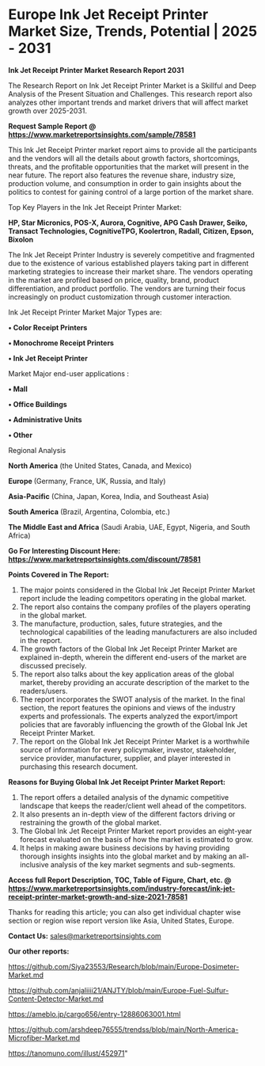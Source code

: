 # Europe Ink Jet Receipt Printer Market Size, Trends, Potential | 2025 - 2031

<strong>Ink Jet Receipt Printer Market Research Report 2031</strong>

The Research Report on Ink Jet Receipt Printer Market is a Skillful and Deep Analysis of the Present Situation and Challenges. This research report also analyzes other important trends and market drivers that will affect market growth over 2025-2031.

<strong>Request Sample Report @ <a href=https://www.marketreportsinsights.com/sample/78581>https://www.marketreportsinsights.com/sample/78581</a></strong>

This Ink Jet Receipt Printer market report aims to provide all the participants and the vendors will all the details about growth factors, shortcomings, threats, and the profitable opportunities that the market will present in the near future. The report also features the revenue share, industry size, production volume, and consumption in order to gain insights about the politics to contest for gaining control of a large portion of the market share.

Top Key Players in the Ink Jet Receipt Printer Market:

<strong>HP, Star Micronics, POS-X, Aurora, Cognitive, APG Cash Drawer, Seiko, Transact Technologies, CognitiveTPG, Koolertron, Radall, Citizen, Epson, Bixolon</strong>

The Ink Jet Receipt Printer Industry is severely competitive and fragmented due to the existence of various established players taking part in different marketing strategies to increase their market share. The vendors operating in the market are profiled based on price, quality, brand, product differentiation, and product portfolio. The vendors are turning their focus increasingly on product customization through customer interaction.

Ink Jet Receipt Printer Market Major Types are:

<strong>• Color Receipt Printers

• Monochrome Receipt Printers

• Ink Jet Receipt Printer</strong>

Market Major end-user applications :

<strong>• Mall

• Office Buildings

• Administrative Units

• Other</strong>

Regional Analysis

</u><strong><b>North America</b></strong> (the United States, Canada, and Mexico)

<strong><b>Europe </b></strong>(Germany, France, UK, Russia, and Italy)

<strong><b>Asia-Pacific</b></strong> (China, Japan, Korea, India, and Southeast Asia)

<strong><b>South America</b></strong> (Brazil, Argentina, Colombia, etc.)

<strong><b>The Middle East and Africa</b></strong> (Saudi Arabia, UAE, Egypt, Nigeria, and South Africa)

<strong>Go For Interesting Discount Here: <a href=https://www.marketreportsinsights.com/discount/78581>https://www.marketreportsinsights.com/discount/78581</a></strong>

<strong>Points Covered in The Report:</strong>
<ol>
  <li>The major points considered in the Global Ink Jet Receipt Printer Market report include the leading competitors operating in the global market.</li>
  <li>The report also contains the company profiles of the players operating in the global market.</li>
  <li>The manufacture, production, sales, future strategies, and the technological capabilities of the leading manufacturers are also included in the report.</li>
  <li>The growth factors of the Global Ink Jet Receipt Printer Market are explained in-depth, wherein the different end-users of the market are discussed precisely.</li>
  <li>The report also talks about the key application areas of the global market, thereby providing an accurate description of the market to the readers/users.</li>
  <li>The report incorporates the SWOT analysis of the market. In the final section, the report features the opinions and views of the industry experts and professionals. The experts analyzed the export/import policies that are favorably influencing the growth of the Global Ink Jet Receipt Printer Market.</li>
  <li>The report on the Global Ink Jet Receipt Printer Market is a worthwhile source of information for every policymaker, investor, stakeholder, service provider, manufacturer, supplier, and player interested in purchasing this research document.</li>
</ol>
<strong>Reasons for Buying Global Ink Jet Receipt Printer Market Report:</strong>

<ol>
  <li>The report offers a detailed analysis of the dynamic competitive landscape that keeps the reader/client well ahead of the competitors.</li>
  <li>It also presents an in-depth view of the different factors driving or restraining the growth of the global market.</li>
  <li>The Global Ink Jet Receipt Printer Market report provides an eight-year forecast evaluated on the basis of how the market is estimated to grow.</li>
  <li>It helps in making aware business decisions by having providing thorough insights insights into the global market and by making an all-inclusive analysis of the key market segments and sub-segments.</li>
</ol>
<strong>Access full Report Description, TOC, Table of Figure, Chart, etc. @ <a href=https://www.marketreportsinsights.com/industry-forecast/ink-jet-receipt-printer-market-growth-and-size-2021-78581>https://www.marketreportsinsights.com/industry-forecast/ink-jet-receipt-printer-market-growth-and-size-2021-78581</a></strong>


Thanks for reading this article; you can also get individual chapter wise section or region wise report version like Asia, United States, Europe.

<strong>Contact Us:</strong>
sales@marketreportsinsights.com

<strong>Our other reports:</strong>

<a href=https://github.com/Siya23553/Research/blob/main/Europe-Dosimeter-Market.md>https://github.com/Siya23553/Research/blob/main/Europe-Dosimeter-Market.md</a>

<a href=https://github.com/anjaliiii21/ANJTY/blob/main/Europe-Fuel-Sulfur-Content-Detector-Market.md>https://github.com/anjaliiii21/ANJTY/blob/main/Europe-Fuel-Sulfur-Content-Detector-Market.md</a>

<a href=https://ameblo.jp/cargo656/entry-12886063001.html>https://ameblo.jp/cargo656/entry-12886063001.html</a>

<a href=https://github.com/arshdeep76555/trendss/blob/main/North-America-Microfiber-Market.md>https://github.com/arshdeep76555/trendss/blob/main/North-America-Microfiber-Market.md</a>

<a href=https://tanomuno.com/illust/452971>https://tanomuno.com/illust/452971</a>"
